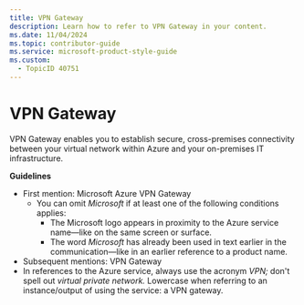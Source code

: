 ```yaml
---
title: VPN Gateway
description: Learn how to refer to VPN Gateway in your content.
ms.date: 11/04/2024
ms.topic: contributor-guide
ms.service: microsoft-product-style-guide
ms.custom:
  - TopicID 40751
---
```



# VPN Gateway

VPN Gateway enables you to establish secure, cross-premises connectivity between your virtual network within Azure and your on-premises IT infrastructure.  

**Guidelines**

- First mention: Microsoft Azure VPN Gateway
  - You can omit *Microsoft* if at least one of the following conditions applies:
    - The Microsoft logo appears in proximity to the Azure service name—like on the same screen or surface.
    - The word *Microsoft* has already been used in text earlier in the communication—like in an earlier reference to a product name.
- Subsequent mentions: VPN Gateway
- In references to the Azure service, always use the acronym *VPN;* don't spell out *virtual private network.* Lowercase when referring to an instance/output of using the service: a VPN gateway.

